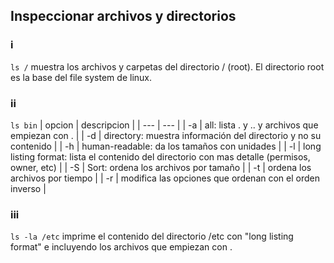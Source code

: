 ## Inspeccionar archivos y directorios

### i
`ls /` muestra los archivos y carpetas del directorio / (root).
El directorio root es la base del file system de linux.

### ii
`ls bin`
| opcion | descripcion |
| --- | --- |
| -a  | all: lista . y .. y archivos que empiezan con . |
| -d  | directory: muestra información del directorio y no su contenido |
| -h  | human-readable: da los tamaños con unidades |
| -l  | long listing format: lista el contenido del directorio con mas detalle (permisos, owner, etc) |
| -S  | Sort: ordena los archivos por tamaño |
| -t  | ordena los archivos por tiempo |
| -r  | modifica las opciones que ordenan con el orden inverso |

### iii
`ls -la /etc` imprime el contenido del directorio /etc con "long listing format" e incluyendo los archivos que empiezan con .

